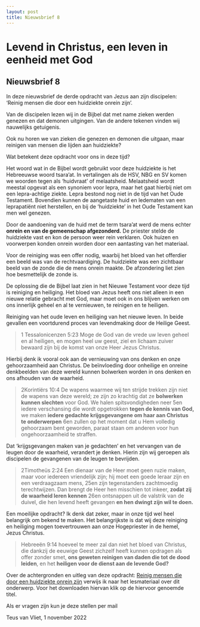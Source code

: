 ```yaml
---
layout: post
title: Nieuwsbrief 8
---
```

# Levend in Christus, een leven in eenheid met God

## Nieuwsbrief 8

In deze nieuwsbrief de derde opdracht van Jezus aan zijn discipelen: ‘Reinig mensen die door een huidziekte onrein zijn’.

Van de discipelen lezen wij in de Bijbel dat met name zieken werden genezen en dat demonen uitgingen. Van de andere tekenen vinden wij nauwelijks getuigenis.

Ook nu horen we van zieken die genezen en demonen die uitgaan, maar reinigen van mensen die lijden aan huidziekte?

Wat betekent deze opdracht voor ons in deze tijd?

Het woord wat in de Bijbel wordt gebruikt voor deze huidziekte is het Hebreeuwse woord tsara’at. In vertalingen als de HSV, NBG en SV komen we woorden tegen als ‘huidvraat’ of melaatsheid. Melaatsheid wordt meestal opgevat als een synoniem voor lepra, maar het gaat hierbij niet om een lepra-achtige ziekte. Lepra bestond nog niet in de tijd van het Oude Testament. Bovendien kunnen de aangetaste huid en ledematen van een leprapatiënt niet herstellen, en bij de ‘huidziekte’ in het Oude Testament kan men wel genezen.

Door de aandoening van de huid met de term tsara’at werd de mens echter **onrein en van de gemeenschap afgezonderd.** De priester stelde de huidziekte vast en kon de persoon weer rein verklaren. Ook huizen en voorwerpen konden onrein worden door een aantasting van het materiaal.

Voor de reiniging was een offer nodig, waarbij het bloed van het offerdier een beeld was van de rechtvaardiging. De huidziekte was een zichtbaar beeld van de zonde die de mens onrein maakte. De afzondering liet zien hoe besmettelijk de zonde is.

De oplossing die de Bijbel laat zien in het Nieuwe Testament voor deze tijd is reiniging en heiliging. Het bloed van Jezus heeft ons niet alleen in een nieuwe relatie gebracht met God, maar moet ook in ons blijven werken om ons innerlijk geheel en al te vernieuwen, te reinigen en te heiligen.

Reiniging van het oude leven en heiliging van het nieuwe leven. In beide gevallen een voortdurend proces van levendmaking door de Heilige Geest.

> 1 Tessalonicenzen 5:23 Moge de God van de vrede uw leven geheel en al heiligen, en mogen heel uw geest, ziel en lichaam zuiver bewaard zijn bij de komst van onze Heer Jezus Christus.

Hierbij denk ik vooral ook aan de vernieuwing van ons denken en onze gehoorzaamheid aan Christus. De beïnvloeding door onheilige en onreine denkbeelden van deze wereld kunnen bolwerken worden in ons denken en ons afhouden van de waarheid.

> 2Korintiërs 10:4 De wapens waarmee wij ten strijde trekken zijn niet de wapens van deze wereld; ze zijn zo krachtig dat ze **bolwerken kunnen slechten** voor God. We halen spitsvondigheden neer 5en iedere verschansing die wordt opgetrokken **tegen de kennis van God,** we maken **iedere gedachte krijgsgevangene om haar aan Christus te onderwerpen** 6en zullen op het moment dat u Hem volledig gehoorzaam bent geworden, paraat staan om anderen voor hun ongehoorzaamheid te straffen.

Dat ‘krijgsgevangen maken van je gedachten’ en het vervangen van de leugen door de waarheid, verandert je denken. Hierin zijn wij geroepen als discipelen de gevangenen van de leugen te bevrijden.

> 2Timotheüs 2:24 Een dienaar van de Heer moet geen ruzie maken, maar voor iedereen vriendelijk zijn; hij moet een goede leraar zijn en een verdraagzaam mens, 25en zijn tegenstanders zachtmoedig terechtwijzen. Dan brengt de Heer hen misschien tot inkeer, **zodat zij de waarheid leren kennen** 26en ontsnappen uit de valstrik van de duivel, die hen levend heeft gevangen **en hen dwingt zijn wil te doen.**

Een moeilijke opdracht? Ik denk dat zeker, maar in onze tijd wel heel belangrijk om bekend te maken. Het belangrijkste is dat wij deze reiniging en heiliging mogen toevertrouwen aan onze Hogepriester in de hemel, Jezus Christus.

> Hebreeën 9:14 hoeveel te meer zal dan niet het bloed van Christus, die dankzij de eeuwige Geest zichzelf heeft kunnen opdragen als offer zonder smet, **ons geweten reinigen van daden die tot de dood leiden**, en het **heiligen voor de dienst aan de levende God?**

Over de achtergronden en uitleg van deze opdracht: [Reinig mensen die door een huidziekte onrein zijn](/assets/pdf/Onderwerp%203%20Reinig%20van%20huidvraat.pdf)  verwijs ik naar het lesmateriaal over dit onderwerp. Voor het downloaden hiervan klik op de hiervoor genoemde titel.

Als er vragen zijn kun je deze stellen per mail

Teus van Vliet, 1 november 2022
